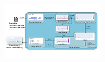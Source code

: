 
<br />
<div align="center">
<img src="./images/FTIO_core.png" width=60% alt=ftio>
  </a>
</div>
<br />